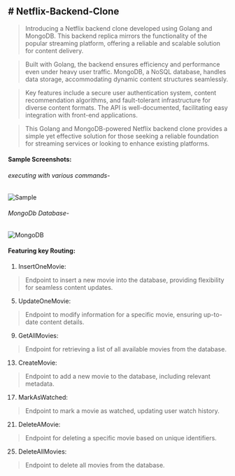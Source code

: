 ## # **Netflix-Backend-Clone**
> Introducing a Netflix backend clone developed using Golang and MongoDB. This backend replica mirrors the functionality of the popular streaming platform, offering a reliable and scalable solution for content delivery.

> Built with Golang, the backend ensures efficiency and performance even under heavy user traffic. MongoDB, a NoSQL database, handles data storage, accommodating dynamic content structures seamlessly.

> Key features include a secure user authentication system, content recommendation algorithms, and fault-tolerant infrastructure for diverse content formats. The API is well-documented, facilitating easy integration with front-end applications.

> This Golang and MongoDB-powered Netflix backend clone provides a simple yet effective solution for those seeking a reliable foundation for streaming services or looking to enhance existing platforms.

#### Sample Screenshots:
###### executing with various commands-
![Sample](https://github.com/SatyendraDhamgaye/Netflix-Backend-Clone/assets/112928058/6f24c683-89ac-40a6-9872-a92f898eef41)

###### MongoDb Database-
![MongoDB](https://github.com/SatyendraDhamgaye/Netflix-Backend-Clone/assets/112928058/02232109-2682-4d15-b539-cc27a4a9342f)

#### Featuring key Routing:
1. InsertOneMovie:
> Endpoint to insert a new movie into the database, providing flexibility for seamless content updates.

5. UpdateOneMovie:
> Endpoint to modify information for a specific movie, ensuring up-to-date content details.

9. GetAllMovies:
> Endpoint for retrieving a list of all available movies from the database.

13. CreateMovie:
> Endpoint to add a new movie to the database, including relevant metadata.

17. MarkAsWatched:
> Endpoint to mark a movie as watched, updating user watch history.

21. DeleteAMovie:
> Endpoint for deleting a specific movie based on unique identifiers.

25. DeleteAllMovies:
> Endpoint to delete all movies from the database.
